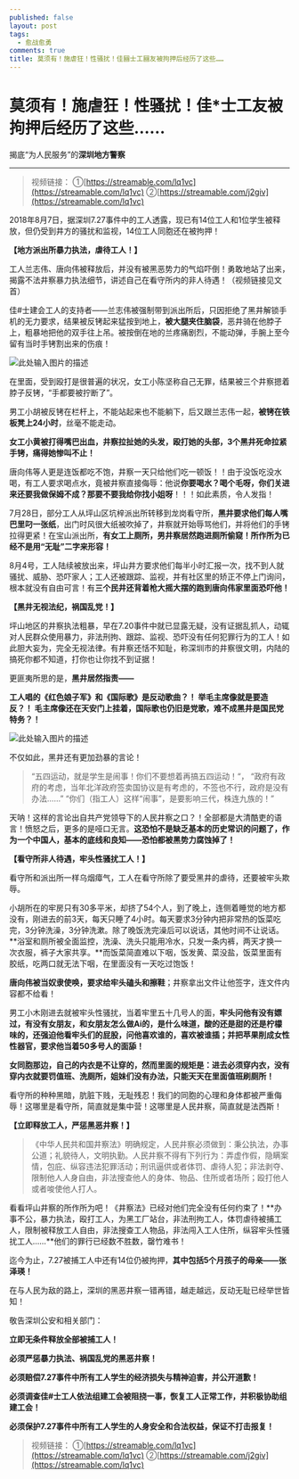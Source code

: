 ```yaml
---
published: false
layout: post
tags:
  - 愈战愈勇
comments: true
title: 莫须有！施虐狂！性骚扰！佳圝士工圝友被拘押后经历了这些……
---
```

# 莫须有！施虐狂！性骚扰！佳*士工友被拘押后经历了这些……
揭底“为人民服务”的**深圳地方警察**

---

> 视频链接：
①[https://streamable.com/lq1vc](https://streamable.com/lq1vc) 
②[https://streamable.com/j2giv](https://streamable.com/lq1vc)

2018年8月7日，据深圳7.27事件中的工人透露，现已有14位工人和1位学生被释放，但仍受到井方的骚扰和监视，14位工人同胞还在被拘押！

**【地方派出所暴力执法，虐待工人！】**

工人兰志伟、唐向伟被释放后，并没有被黑恶势力的气焰吓倒！勇敢地站了出来，揭露不法井察暴力执法细节，讲述自己在看守所内的非人待遇！（视频链接见文首）

佳#士建会工人的支持者——兰志伟被强制带到派出所后，只因拒绝了黑井解锁手机的无力要求，结果被反铐起来猛按到地上，**被大腿夹住脑袋**，恶井骑在他脖子上，粗暴地把他的双手往上吊。被按倒在地的兰疼痛剧烈，不能动弹，手腕上至今留有当时手铐割出来的伤痕！

![此处输入图片的描述][1]

在里面，受到殴打是很普遍的状况，女工小陈坚称自己无罪，结果被三个井察摁着脖子反铐，“手都要被拧断了”。

男工小胡被反铐在栏杆上，不能站起来也不能躺下，后又跟兰志伟一起，**被铐在铁板凳上24小时**，丝毫不能走动。

**女工小黄被打得嘴巴出血，井察拉扯她的头发，殴打她的头部，3个黑井死命拉紧手铐，痛得她惨叫不止！**

唐向伟等人更是连饭都吃不饱，井察一天只给他们吃一顿饭！！由于没饭吃没水喝，有工人要求喝点水，竟被井察直接侮辱：他说**你要喝水？喝个毛呀，你们关进来还要我做保姆不成？那要不要我给你找小姐呀**！！！如此素质，令人发指！

7月28日，部分工人从坪山区坑梓派出所转移到龙岗看守所，**黑井要求他们每人嘴巴里叼一张纸**，出门时风很大纸被吹掉了，井察就开始辱骂他们，并将他们的手铐拉得更紧！在宝山派出所，**有女工上厕所，男井察居然跑进厕所偷窥！所作所为已经不是用“无耻”二字来形容！**

8月4号，工人陆续被放出来，坪山井方要求他们每半小时汇报一次，找不到人就骚扰、威胁、恐吓家人；工人还被跟踪、监视，并有社区里的矫正不停上门询问，根本就没有自由可言！有**三个民井还背着枪大摇大摆的跑到唐向伟家里面恐吓他！**

**【黑井无视法纪，祸国乱党！】**

坪山地区的井察执法粗暴，早在7.20事件中就已显露无疑，没有证据乱抓人，动辄对人民群众使用暴力，非法刑拘、跟踪、监视、恐吓没有任何犯罪行为的工人！如此胆大妄为，完全无视法律。有井察还恬不知耻，称深圳市的井察很文明，内陆的搞死你都不知道，打你也让你找不到证据！

更匪夷所思的是，**黑井居然指责——**

**工人唱的《红色娘子军》和《国际歌》是反动歌曲？！
举毛主席像就是要造反？！
毛主席像还在天安门上挂着，国际歌也仍旧是党歌，难不成黑井是国民党特务？！**

![此处输入图片的描述][2]

不仅如此，黑井还有更加劲暴的言论！

> “五四运动，就是学生是闹事！你们不要想着再搞五四运动！“，
> “政府有政府的考虑，当年北洋政府签卖国协议是有考虑的，不签也不行，政府是没有办法……”
> “你们（指工人）这样“闹事”，是要影响三代，株连九族的！”

天呐！这样的言论出自共产党领导下的人民井察之口？！全部都是大清酷吏的语言！愤怒之后，更多的是哑口无言。**这恐怕不是缺乏基本的历史常识的问题了，作为一个中国人，基本的底线和良知——恐怕都被黑势力腐蚀掉了！**

**【看守所非人待遇，牢头性骚扰工人！】**

看守所和派出所一样乌烟瘴气，工人在看守所除了要受黑井的虐待，还要被牢头欺辱。

小胡所在的牢房只有30多平米，却挤了54个人，到了晚上，连侧着睡觉的地方都没有，刚进去的前3天，每天只睡了4小时。每天要求3分钟内把非常热的饭菜吃完，3分钟洗澡，3分钟洗漱。除了晚饭洗完澡后可以说话，其他时间不让说话。**浴室和厕所被全面监控，洗澡、洗头只能用冷水，只发一条内裤，两天才换一次衣服，裤子大家共享。**而饭菜简直难以下咽，饭发黄、菜没盐，饭菜里面有胶纸，吃两口就无法下咽，在里面没有一天吃过饱饭！

**唐向伟被当奴隶使唤，要求给牢头磕头和擦鞋**；井察拿出文件让他签字，连文件内容都不给看！

男工小木刚进去就被牢头性骚扰，当着牢里五十几号人的面，**牢头问他有没有嫖过，有没有女朋友，和女朋友怎么做Ai的，是什么味道，酸的还是甜的还是柠檬味的，还强迫他看牢头们的屁股，问他喜欢谁的，喜欢被谁插；并把苹果削成女性性器官，要求他当着50多号人的面舔！**

**女同胞那边，自己的内衣是不让穿的，然而里面的规矩是：进去必须穿内衣，没有穿内衣就要罚值班、洗厕所，姐妹们没有办法，只能天天在里面值班刷厕所！**

看守所的种种黑暗，肮脏下贱，无耻残忍！我们的同胞的心理和身体都被严重侮辱！这哪里是看守所，简直就是集中营！这哪里是人民井察，简直就是法西斯！

**【立即释放工人，严惩黑恶井察！】** 

> 《中华人民共和国井察法》明确规定，人民井察必须做到：秉公执法，办事公道；礼貌待人，文明执勤。人民井察不得有下列行为：弄虚作假，隐瞒案情，包庇、纵容违法犯罪活动；刑讯逼供或者体罚、虐待人犯；非法剥夺、限制他人人身自由，非法搜查他人的身体、物品、住所或者场所；殴打他人或者唆使他人打人。

看看坪山井察的所作所为吧！《井察法》已经对他们完全没有任何约束了！**办事不公，暴力执法，殴打工人，为黑工厂站台，非法刑拘工人，体罚虐待被捕工人，限制被释放工人自由，非法搜查工人物品，非法闯入工人住所，纵容牢头性骚扰工人……**他们的罪行已经数不胜数，罄竹难书！

迄今为止，7.27被捕工人中还有14位仍被拘押，**其中包括5个月孩子的母亲——张泽瑛！**

在与人民为敌的路上，深圳的黑恶井察一错再错，越走越远，反动无耻已经举世皆知！

敬告深圳公安和相关部门：

**立即无条件释放全部被捕工人！**

**必须严惩暴力执法、祸国乱党的黑恶井察！**

**必须赔偿7.27事件中所有工人学生的经济损失与精神迫害，并公开道歉！**

**必须调查佳#士工人依法组建工会被阻挠一事，恢复工人正常工作，并积极协助组建工会！**

**必须保护7.27事件中所有工人学生的人身安全和合法权益，保证不打击报复！**

> 视频链接：
①[https://streamable.com/lq1vc](https://streamable.com/lq1vc)
②[https://streamable.com/j2giv](https://streamable.com/lq1vc)

  [1]: http://wx2.sinaimg.cn/mw690/0060lm7Tly1fu1cw6wleuj30hs0a878r.jpg
  [2]: http://wx3.sinaimg.cn/mw690/0060lm7Tly1fu1cxsmg0fj30kb078thx.jpg